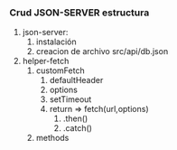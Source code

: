 ### Crud JSON-SERVER estructura
  1. json-server: 
     1. instalación
     2. creacion de archivo src/api/db.json
  2. helper-fetch
     1. customFetch
        1. defaultHeader
        2. options
        3. setTimeout
        4. return => fetch(url,options)
           1. .then()
           2. .catch()
     2. methods
 